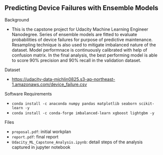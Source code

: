 ## Predicting Device Failures with Ensemble Models

Background
* This is the capstone project for Udacity Machine Learning Engineer Nanodegree. Series of ensemble models are fitted to evaluate probabilities of device failures for purpose of predictive maintenance. Resampling technique is also used to mitigate imbalanced nature of the dataset. Model performnace is continuously calibrated with help of confusion matrix. In the final analysis, the best performing model is able to score 90% precision and 90% recall in the validation dataset. 


Dataset
* https://udacity-data-michlin0825.s3-ap-northeast-1.amazonaws.com/device_failure.csv

Software Requirements
* `conda install -c anaconda numpy pandas matplotlib seaborn scikit-learn -y`
* `conda install -c conda-forge imbalanced-learn xgboost lightgbm -y`

Files
* `proposal.pdf`: initial workplan
* `report.pdf`: final report
* `Udacity_ML_Capstone_Analysis.ipynb`: detail steps of the analysis captured in jupyter notebook 
